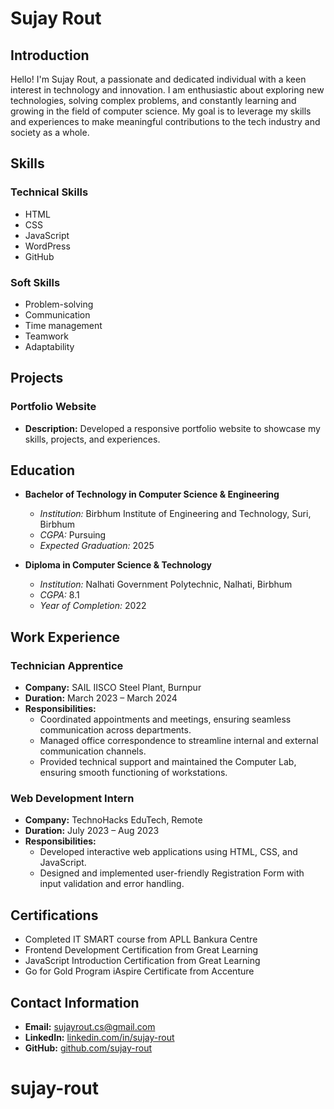 # Sujay Rout

## Introduction
Hello! I'm Sujay Rout, a passionate and dedicated individual with a keen interest in technology and innovation. I am enthusiastic about exploring new technologies, solving complex problems, and constantly learning and growing in the field of computer science. My goal is to leverage my skills and experiences to make meaningful contributions to the tech industry and society as a whole.

## Skills
### Technical Skills
- HTML
- CSS
- JavaScript
- WordPress
- GitHub

### Soft Skills
- Problem-solving
- Communication
- Time management
- Teamwork
- Adaptability

## Projects
### Portfolio Website
- **Description:** Developed a responsive portfolio website to showcase my skills, projects, and experiences.

## Education
- **Bachelor of Technology in Computer Science & Engineering**
  - *Institution:* Birbhum Institute of Engineering and Technology, Suri, Birbhum
  - *CGPA:* Pursuing
  - *Expected Graduation:* 2025

- **Diploma in Computer Science & Technology**
  - *Institution:* Nalhati Government Polytechnic, Nalhati, Birbhum
  - *CGPA:* 8.1
  - *Year of Completion:* 2022

## Work Experience
### Technician Apprentice
- **Company:** SAIL IISCO Steel Plant, Burnpur
- **Duration:** March 2023 – March 2024
- **Responsibilities:**
  - Coordinated appointments and meetings, ensuring seamless communication across departments.
  - Managed office correspondence to streamline internal and external communication channels.
  - Provided technical support and maintained the Computer Lab, ensuring smooth functioning of workstations.

### Web Development Intern
- **Company:** TechnoHacks EduTech, Remote
- **Duration:** July 2023 – Aug 2023
- **Responsibilities:**
  - Developed interactive web applications using HTML, CSS, and JavaScript.
  - Designed and implemented user-friendly Registration Form with input validation and error handling.

## Certifications
- Completed IT SMART course from APLL Bankura Centre
- Frontend Development Certification from Great Learning
- JavaScript Introduction Certification from Great Learning
- Go for Gold Program iAspire Certificate from Accenture

## Contact Information
- **Email:** sujayrout.cs@gmail.com
- **LinkedIn:** [linkedin.com/in/sujay-rout](https://www.linkedin.com/in/sujay-rout)
- **GitHub:** [github.com/sujay-rout](https://github.com/sujay-rout)
# sujay-rout
